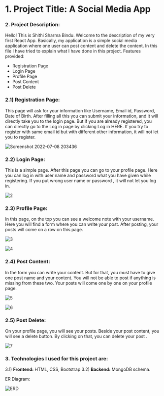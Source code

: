 # 1. Project Title: A Social Media App

### 2. Project Description:
Hello! This is Shithi Sharma Bindu. Welcome to the description of my very first React App.  Basically, my application is a simple social media application where one user can post content and delete the content. In this file I have tried to explain what I have done in this project.
Features provided: 
- Registration Page
- Login Page
- Profile Page
- Post Content
- Post Delete

### 2.1) **Registration Page:**
This page will ask for your information like Username, Email id, Password, Date of Birth. After filling all this you can submit your information, and it will directly take you to the login page. But if you are already registered, you can directly go to the Log in page by clicking Log in HERE. If you try to register with same email id but with different other information, it will not let you to register.


![Screenshot 2022-07-08 203436](https://user-images.githubusercontent.com/103986892/178085794-1d48c379-7ffa-46ea-8382-4b8ee124cb40.png)

### 2.2) **Login Page:** 
This is a simple page. After this page you can go to your profile page. Here you can log in with user name and password what you have given while registering. If you put wrong  user name or password , it will not let you log in. 


![2](https://user-images.githubusercontent.com/103986892/178085870-ed2c6986-1f1f-471f-85c3-bd5c4ecfc13c.png)

### 2.3) **Profile Page:**
In this page, on the top you can see a welcome note with your username. Here you will find a form where you can write your post. After posting, your posts will come on a row on this page.


![3](https://user-images.githubusercontent.com/103986892/178086025-e19bf959-e6b2-4a6b-b62d-70a9b1ba3993.png)

![4](https://user-images.githubusercontent.com/103986892/178086043-161d968c-9c47-4a6c-8f5c-474cfc03265c.png)

### 2.4) **Post Content:**
In the form you can write your content. But for that, you must have to give one post name and your content. You will not be able to post if anything is missing from these two. Your posts will come one by one on your profile page.

![5](https://user-images.githubusercontent.com/103986892/178086174-21d0af05-8f56-459a-9da3-5351a821819f.png)


![6](https://user-images.githubusercontent.com/103986892/178086197-e3df0319-956c-4811-85a0-6b74244d7e3d.png)


### 2.5) **Post Delete:**
On your profile page, you will see your posts. Beside your post content, you will see a delete button. By clicking on that, you can delete your post .

![7](https://user-images.githubusercontent.com/103986892/178086351-ace4089a-af44-4ed3-936b-66727fdfcfb5.png)

### 3. **Technologies I used for this project are:**
3.1) **Frontend:** 
HTML, CSS, Bootstrap
3.2) **Backend:** 
MongoDB schema.



ER Diagram: 

![ERD](https://user-images.githubusercontent.com/103986892/177911721-99bd00f7-4f70-48a2-800a-898dcc9c2aef.png)
